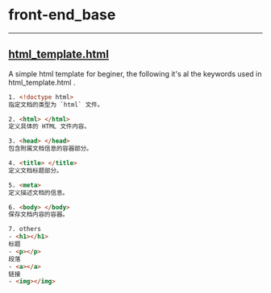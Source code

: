 # front-end_base
---

## [html_template.html](https://raw.githubusercontent.com/roadToFront-end/front-end_base/master/html_template.html)
A simple html template for beginer, the following it's al the keywords used in html_template.html .

```html
1. <!doctype html> 
指定文档的类型为 `html` 文件。

2. <html> </html>
定义具体的 HTML 文件内容。

3. <head> </head>
包含附属文档信息的容器部分。

4. <title> </title>
定义文档标题部分。

5. <meta>
定义描述文档的信息。

6. <body> </body> 
保存文档内容的容器。

7. others
- <h1></h1>
标题
- <p></p>
段落
- <a></a>
链接
- <img></img>
```
